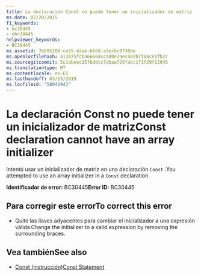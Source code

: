 ```yaml
---
title: La declaración Const no puede tener un inicializador de matriz
ms.date: 07/20/2015
f1_keywords:
- bc30445
- vbc30445
helpviewer_keywords:
- BC30445
ms.assetid: 7bb95208-ce25-42ae-b6e8-a5ecbc0738de
ms.openlocfilehash: a13475fcba66668ccad0e7aec482b7f64ce1fb2c
ms.sourcegitcommit: 5c1abeec15fbddcc7dbaa729fabc1f1f29f12045
ms.translationtype: MT
ms.contentlocale: es-ES
ms.lasthandoff: 03/15/2019
ms.locfileid: "58042943"
---
```

# <a name="const-declaration-cannot-have-an-array-initializer"></a><span data-ttu-id="9fc64-102">La declaración Const no puede tener un inicializador de matriz</span><span class="sxs-lookup"><span data-stu-id="9fc64-102">Const declaration cannot have an array initializer</span></span>
<span data-ttu-id="9fc64-103">Intentó usar un inicializador de matriz en una declaración `Const` .</span><span class="sxs-lookup"><span data-stu-id="9fc64-103">You attempted to use an array initializer in a `Const` declaration.</span></span>  
  
 <span data-ttu-id="9fc64-104">**Identificador de error:** BC30445</span><span class="sxs-lookup"><span data-stu-id="9fc64-104">**Error ID:** BC30445</span></span>  
  
## <a name="to-correct-this-error"></a><span data-ttu-id="9fc64-105">Para corregir este error</span><span class="sxs-lookup"><span data-stu-id="9fc64-105">To correct this error</span></span>  
  
-   <span data-ttu-id="9fc64-106">Quite las llaves adyacentes para cambiar el inicializador a una expresión válida.</span><span class="sxs-lookup"><span data-stu-id="9fc64-106">Change the initializer to a valid expression by removing the surrounding braces.</span></span>  
  
## <a name="see-also"></a><span data-ttu-id="9fc64-107">Vea también</span><span class="sxs-lookup"><span data-stu-id="9fc64-107">See also</span></span>

- [<span data-ttu-id="9fc64-108">Const (instrucción)</span><span class="sxs-lookup"><span data-stu-id="9fc64-108">Const Statement</span></span>](../../visual-basic/language-reference/statements/const-statement.md)
